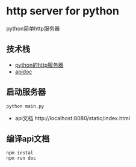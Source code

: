 # http server for python

python简单http服务器

## 技术栈

- [python的http服务器](https://bottlepy.org/docs/dev/)
- [apidoc](https://apidocjs.com/#getting-started)

## 启动服务器

    python main.py

* api文档 http://localhost:8080/static/index.html

## 编译api文档

    npm instal
    npm run doc

